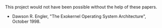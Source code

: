 This project would not have been possible without the help of these papers.

* Dawson R. Engler, "The Exokernel Operating System Architecture", October 1998.
